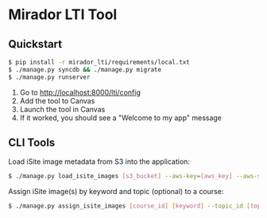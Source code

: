 # Mirador LTI Tool

## Quickstart

```sh
$ pip install -r mirador_lti/requirements/local.txt
$ ./manage.py syncdb && ./manage.py migrate
$ ./manage.py runserver
```

1. Go to [http://localhost:8000/lti/config](http://localhost:8000/lti/config) 
2. Add the tool to Canvas 
3. Launch the tool in Canvas
4. If it worked, you should see a "Welcome to my app" message

## CLI Tools

Load iSite image metadata from S3 into the application:

```sh
$ ./manage.py load_isite_images [s3_bucket] --aws-key=[aws_key] --aws-secret=[aws_secret]
```

Assign iSite image(s) by keyword and topic (optional) to a course:

```sh
$ ./manage.py assign_isite_images [course_id] [keyword] --topic_id [topic_id]
```
